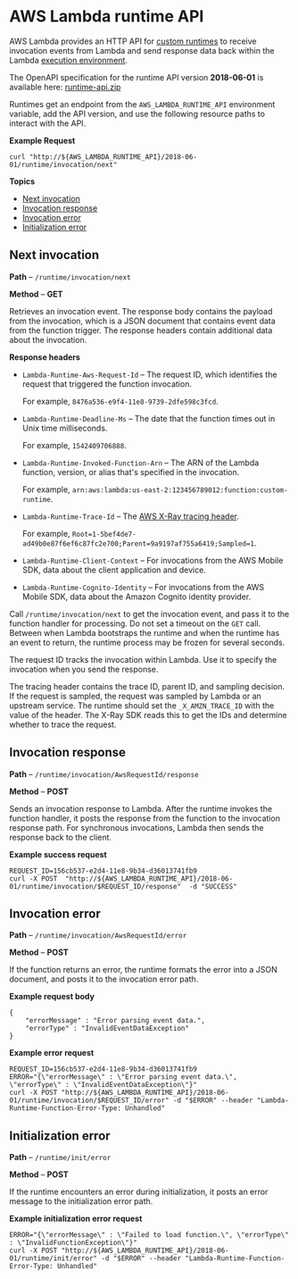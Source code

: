 # AWS Lambda runtime API<a name="runtimes-api"></a>

AWS Lambda provides an HTTP API for [custom runtimes](runtimes-custom.md) to receive invocation events from Lambda and send response data back within the Lambda [execution environment](lambda-runtimes.md)\.

The OpenAPI specification for the runtime API version **2018\-06\-01** is available here: [runtime\-api\.zip](samples/runtime-api.zip)

Runtimes get an endpoint from the `AWS_LAMBDA_RUNTIME_API` environment variable, add the API version, and use the following resource paths to interact with the API\.

**Example Request**  

```
curl "http://${AWS_LAMBDA_RUNTIME_API}/2018-06-01/runtime/invocation/next"
```

**Topics**
+ [Next invocation](#runtimes-api-next)
+ [Invocation response](#runtimes-api-response)
+ [Invocation error](#runtimes-api-invokeerror)
+ [Initialization error](#runtimes-api-initerror)

## Next invocation<a name="runtimes-api-next"></a>

**Path** – `/runtime/invocation/next`

**Method** – **GET**

Retrieves an invocation event\. The response body contains the payload from the invocation, which is a JSON document that contains event data from the function trigger\. The response headers contain additional data about the invocation\.

**Response headers**
+ `Lambda-Runtime-Aws-Request-Id` – The request ID, which identifies the request that triggered the function invocation\.

  For example, `8476a536-e9f4-11e8-9739-2dfe598c3fcd`\.
+ `Lambda-Runtime-Deadline-Ms` – The date that the function times out in Unix time milliseconds\. 

  For example, `1542409706888`\.
+ `Lambda-Runtime-Invoked-Function-Arn` – The ARN of the Lambda function, version, or alias that's specified in the invocation\. 

  For example, `arn:aws:lambda:us-east-2:123456789012:function:custom-runtime`\.
+ `Lambda-Runtime-Trace-Id` – The [AWS X\-Ray tracing header](https://docs.aws.amazon.com/xray/latest/devguide/xray-concepts.html#xray-concepts-tracingheader)\. 

  For example, `Root=1-5bef4de7-ad49b0e87f6ef6c87fc2e700;Parent=9a9197af755a6419;Sampled=1`\.
+ `Lambda-Runtime-Client-Context` – For invocations from the AWS Mobile SDK, data about the client application and device\.
+ `Lambda-Runtime-Cognito-Identity` – For invocations from the AWS Mobile SDK, data about the Amazon Cognito identity provider\.

Call `/runtime/invocation/next` to get the invocation event, and pass it to the function handler for processing\. Do not set a timeout on the `GET` call\. Between when Lambda bootstraps the runtime and when the runtime has an event to return, the runtime process may be frozen for several seconds\.

The request ID tracks the invocation within Lambda\. Use it to specify the invocation when you send the response\.

The tracing header contains the trace ID, parent ID, and sampling decision\. If the request is sampled, the request was sampled by Lambda or an upstream service\. The runtime should set the `_X_AMZN_TRACE_ID` with the value of the header\. The X\-Ray SDK reads this to get the IDs and determine whether to trace the request\.

## Invocation response<a name="runtimes-api-response"></a>

**Path** – `/runtime/invocation/AwsRequestId/response`

**Method** – **POST**

Sends an invocation response to Lambda\. After the runtime invokes the function handler, it posts the response from the function to the invocation response path\. For synchronous invocations, Lambda then sends the response back to the client\.

**Example success request**  

```
REQUEST_ID=156cb537-e2d4-11e8-9b34-d36013741fb9
curl -X POST  "http://${AWS_LAMBDA_RUNTIME_API}/2018-06-01/runtime/invocation/$REQUEST_ID/response"  -d "SUCCESS"
```

## Invocation error<a name="runtimes-api-invokeerror"></a>

**Path** – `/runtime/invocation/AwsRequestId/error`

**Method** – **POST**

If the function returns an error, the runtime formats the error into a JSON document, and posts it to the invocation error path\.

**Example request body**  

```
{
    "errorMessage" : "Error parsing event data.",
    "errorType" : "InvalidEventDataException"
}
```

**Example error request**  

```
REQUEST_ID=156cb537-e2d4-11e8-9b34-d36013741fb9
ERROR="{\"errorMessage\" : \"Error parsing event data.\", \"errorType\" : \"InvalidEventDataException\"}"
curl -X POST "http://${AWS_LAMBDA_RUNTIME_API}/2018-06-01/runtime/invocation/$REQUEST_ID/error" -d "$ERROR" --header "Lambda-Runtime-Function-Error-Type: Unhandled"
```

## Initialization error<a name="runtimes-api-initerror"></a>

**Path** – `/runtime/init/error`

**Method** – **POST**

If the runtime encounters an error during initialization, it posts an error message to the initialization error path\.

**Example initialization error request**  

```
ERROR="{\"errorMessage\" : \"Failed to load function.\", \"errorType\" : \"InvalidFunctionException\"}"
curl -X POST "http://${AWS_LAMBDA_RUNTIME_API}/2018-06-01/runtime/init/error" -d "$ERROR" --header "Lambda-Runtime-Function-Error-Type: Unhandled"
```